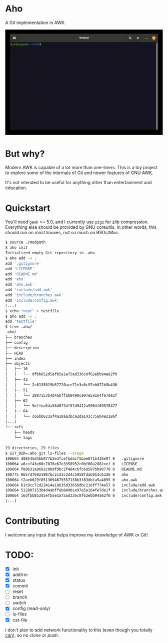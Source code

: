 # Aho

A Git implementation in AWK.

![Terminal session showing aho](aho.gif)

# But why?

Modern AWK is capable of a lot more than one-liners. This is a toy project to
explore some of the internals of Git and newer features of GNU AWK.

It's not intended to be useful for anything other than entertainment and
education.

# Quickstart

You'll need `gawk` >= 5.0, and I currently use `pigz` for zlib compression.
Everything else should be provided by GNU coreutils. In other words, this
should run on most linuxes, not so much on BSDs/Mac.

```bash
$ source ./modpath
$ aho init
Initialized empty Git repository in .aho
$ aho add -v .
add '.gitignore'
add 'LICENSE'
add 'README.md'
add 'aho'
add 'aho.awk'
add 'include/add.awk'
add 'include/branches.awk'
add 'include/config.awk'
[...]
$ echo "neat" > testfile
$ aho add -v .
add 'testfile'
$ tree .aho/
.aho/
├── branches
├── config
├── description
├── HEAD
├── index
├── objects
│   ├── 16
│   │   └── dfbb852d5efb5e1a75ad336c8f62ebb94a82f0
│   ├── 42
│   │   └── 2c6135819b57720ace71e3c6c97eb072b5b430
│   ├── 51
│   │   └── 2807153b4d4abffab8490ce97e5a164fe7de1f
│   ├── 62
│   │   └── 9effea54a58d8734f57d9412a5964f69578477
│   ├── 64
│   │   └── c66bb623af4a10aa3bca2da143c75ab4e2186f
[...]
└── refs
    ├── heads
    └── tags

29 directories, 29 files
$ GIT_DIR=.aho git ls-files --stage
100664 d88545d4bb077b2e3fcefbddcf5bae071b426e9f 0	.gitignore
100664 a6ccf43e60c7876e67e3358952c0bf60a2882eef 0	LICENSE
100664 f88631a9692c0b9f9bc2f484c6fc68587bb90770 0	README.md
100775 8657d76021987bc2cd3c2d4c5958fdab053c6326 0	aho
100664 f2aeb629f8513094675557138b3f83dbfa5a4895 0	aho.awk
100664 b1c9cc72d22414a18635d33656dbc216ff774e57 0	include/add.awk
100664 512807153b4d4abffab8490ce97e5a164fe7de1f 0	include/branches.awk
100664 16dfbb852d5efb5e1a75ad336c8f62ebb94a82f0 0	include/config.awk
[...]
```

# Contributing

I welcome any input that helps improve my knowledge of AWK or Git!

# TODO:

- [X] init
- [X] add/rm
- [X] status
- [X] commit
- [ ] reset
- [ ] branch
- [ ] switch
- [X] config (read-only)
- [ ] ls-files
- [X] cat-file

I don't plan to add network functionality to this (even though you totally
[can](https://www.gnu.org/software/gawk/manual/gawkinet/gawkinet.html)), so no
_clone_ or _push_.
